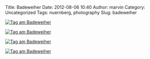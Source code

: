 Title: Badeweiher
Date: 2012-08-06 10:40
Author: marvin
Category: Uncategorized
Tags: nuernberg, photography
Slug: badeweiher

[![Tag am Badeweiher](http://farm9.staticflickr.com/8286/7723418450_516412df0a_c.jpg)](http://www.flickr.com/photos/marvinxsteadfast/7723418450/ "Tag am Badeweiher by marvinxsteadfast, on Flickr, via Patr")

[![Tag am Badeweiher](http://farm8.staticflickr.com/7279/7723421084_3d0102fae8_c.jpg)](http://www.flickr.com/photos/marvinxsteadfast/7723421084/ "Tag am Badeweiher by marvinxsteadfast, on Flickr, via Patr")

[![Tag am Badeweiher](http://farm8.staticflickr.com/7279/7723420264_6441be69aa_c.jpg)](http://www.flickr.com/photos/marvinxsteadfast/7723420264/ "Tag am Badeweiher by marvinxsteadfast, on Flickr, via Patr")

[![Tag am Badeweiher](http://farm9.staticflickr.com/8286/7723419550_ac5b539e79_c.jpg)](http://www.flickr.com/photos/marvinxsteadfast/7723419550/ "Tag am Badeweiher by marvinxsteadfast, on Flickr, via Patr")


